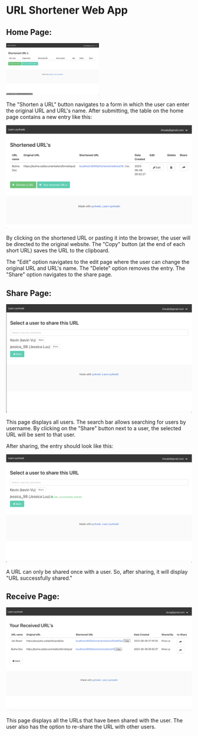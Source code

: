 # URL Shortener Web App

## Home Page:

<img src="images/homepage1.png" alt="Example Photo" width="50%">

The "Shorten a URL" button navigates to a form in which the user can enter the original URL and URL's name. After submitting, the table on the home page contains a new entry like this:

![Example Photo](images/homepage2.png)

By clicking on the shortened URL or pasting it into the browser, the user will be directed to the original website. The "Copy" button (at the end of each short URL) saves the URL to the clipboard.

The "Edit" option navigates to the edit page where the user can change the original URL and URL's name.
The "Delete" option removes the entry.
The "Share" option navigates to the share page.

## Share Page:

![Example Photo](images/sharepage1.png)

This page displays all users.
The search bar allows searching for users by username.
By clicking on the "Share" button next to a user, the selected URL will be sent to that user.

After sharing, the entry should look like this:

![Example Photo](images/sharepage2.png)

A URL can only be shared once with a user. So, after sharing, it will display "URL successfully shared."

## Receive Page:

![Example Photo](images/receivepage1.png)

This page displays all the URLs that have been shared with the user.
The user also has the option to re-share the URL with other users.
